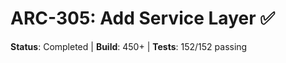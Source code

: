 # ARC-305: Add Service Layer ✅

**Status**: Completed | **Build**: 450+ | **Tests**: 152/152 passing
